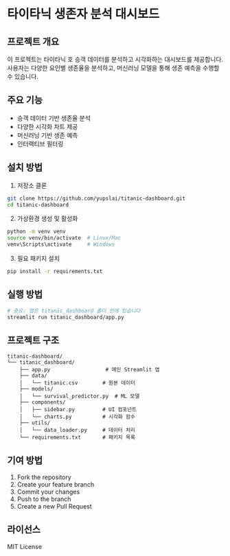 # 타이타닉 생존자 분석 대시보드

## 프로젝트 개요
이 프로젝트는 타이타닉 호 승객 데이터를 분석하고 시각화하는 대시보드를 제공합니다. 
사용자는 다양한 요인별 생존율을 분석하고, 머신러닝 모델을 통해 생존 예측을 수행할 수 있습니다.

## 주요 기능
- 승객 데이터 기반 생존율 분석
- 다양한 시각화 차트 제공
- 머신러닝 기반 생존 예측
- 인터랙티브 필터링

## 설치 방법
1. 저장소 클론
```bash
git clone https://github.com/yupslai/titanic-dashboard.git
cd titanic-dashboard
```

2. 가상환경 생성 및 활성화
```bash
python -m venv venv
source venv/bin/activate  # Linux/Mac
venv\Scripts\activate     # Windows
```

3. 필요 패키지 설치
```bash
pip install -r requirements.txt
```

## 실행 방법
```bash
# 중요: 앱은 titanic_dashboard 폴더 안에 있습니다
streamlit run titanic_dashboard/app.py
```

## 프로젝트 구조
```
titanic-dashboard/
└── titanic_dashboard/
    ├── app.py                  # 메인 Streamlit 앱
    ├── data/
    │   └── titanic.csv        # 원본 데이터
    ├── models/
    │   └── survival_predictor.py  # ML 모델
    ├── components/
    │   ├── sidebar.py         # UI 컴포넌트
    │   └── charts.py          # 시각화 함수
    ├── utils/
    │   └── data_loader.py     # 데이터 처리
    └── requirements.txt       # 패키지 목록
```

## 기여 방법
1. Fork the repository
2. Create your feature branch
3. Commit your changes
4. Push to the branch
5. Create a new Pull Request

## 라이선스
MIT License 